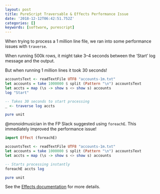 ```yaml
---
layout: post
title: PureScript Traversable & Effects Performance Issue
date: '2018-12-12T06:42:51.752Z'
categories: []
keywords: [software, purescript]
---
```


When trying to process a 1 million line file, we ran into some performance issues with `traverse`.

When running 500k rows, it might take 3–4 seconds between the ‘Start’ log message and the output.

But when running 1 million lines it took 30 seconds!

```purescript
accountsText <- readTextFile UTF8 "accounts-1m.txt"  
let accounts = take 1000000 $ split (Pattern "\n") accountsText  
let accts = map (\s -> show s <> show s) accounts  
log "Start"

-- Takes 30 seconds to start processing  
_ <- traverse log accts

pure unit
```

@monoidmusician in the FP Slack suggested using `foreachE`. This immediately improved the performance issue!

```purescript
import Effect (foreachE)

accountsText <- readTextFile UTF8 "accounts-1m.txt"  
let accounts = take 1000000 $ split (Pattern "\n") accountsText  
let accts = map (\s -> show s <> show s) accounts

-- Starts processing instantly  
foreachE accts log

pure unit
```

See the [Effects documentation](https://pursuit.purescript.org/packages/purescript-effect/2.0.0/docs/Effect#v:foreachE) for more details.